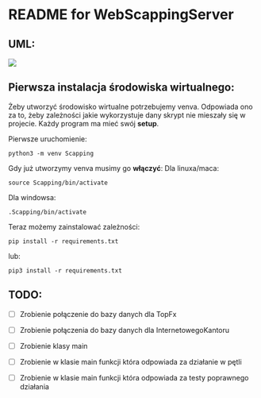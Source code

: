 # README for WebScappingServer
## UML:
![](https://i.imgur.com/H4nopnB.png)




## Pierwsza instalacja środowiska wirtualnego:

Żeby utworzyć środowisko wirtualne potrzebujemy venva.
Odpowiada ono za to, żeby zależności jakie wykorzystuje dany skrypt nie mieszały się w projecie. Każdy program ma mieć swój **setup**.

Pierwsze uruchomienie:
```
python3 -m venv Scapping
```

Gdy już utworzymy venva musimy go **włączyć**:
Dla linuxa/maca:
```
source Scapping/bin/activate
```
Dla windowsa:
```
.Scapping/bin/activate
```

Teraz możemy zainstalować zależności:
```
pip install -r requirements.txt
```
lub:
```
pip3 install -r requirements.txt
```


## TODO: 
- [ ] Zrobienie połączenie do bazy danych dla TopFx
- [ ] Zrobienie połączenia do bazy danych dla InternetowegoKantoru
- [ ] Zrobienie klasy main
- [ ] Zrobienie w klasie main funkcji która odpowiada za działanie w pętli 
- [ ] Zrobienie w klasie main funkcji która odpowiada za testy poprawnego działania




